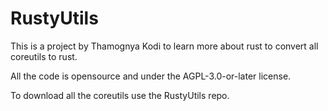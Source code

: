 # RustyUtils

This is a project by Thamognya Kodi to learn more about rust to convert all coreutils to rust.

All the code is opensource and under the AGPL-3.0-or-later license.

To download all the coreutils use the RustyUtils repo.
